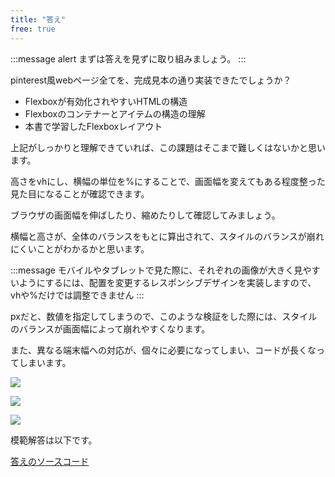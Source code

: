 ```yaml
---
title: "答え"
free: true
---
```


:::message alert
まずは答えを見ずに取り組みましょう。
:::

pinterest風webページ全てを、完成見本の通り実装できたでしょうか？

- Flexboxが有効化されやすいHTMLの構造
- Flexboxのコンテナーとアイテムの構造の理解
- 本書で学習したFlexboxレイアウト

上記がしっかりと理解できていれば、この課題はそこまで難しくはないかと思います。

高さをvhにし、横幅の単位を%にすることで、画面幅を変えてもある程度整った見た目になることが確認できます。

ブラウザの画面幅を伸ばしたり、縮めたりして確認してみましょう。

横幅と高さが、全体のバランスをもとに算出されて、スタイルのバランスが崩れにくいことがわかるかと思います。

:::message
モバイルやタブレットで見た際に、それぞれの画像が大きく見やすいようにするには、配置を変更するレスポンシブデザインを実装しますので、vhや%だけでは調整できません
:::

pxだと、数値を指定してしまうので、このような検証をした際には、スタイルのバランスが画面幅によって崩れやすくなります。

また、異なる端末幅への対応が、個々に必要になってしまい、コードが長くなってしまいます。

![](https://storage.googleapis.com/zenn-user-upload/h4yhyqf8b7hry1p8gghaf177mgbm)

![](https://storage.googleapis.com/zenn-user-upload/e2biixtchb6yfotlvjvrinvitpw0)

![](https://storage.googleapis.com/zenn-user-upload/7noqtxeudr6el25oh514qk8hl9uf)

模範解答は以下です。

[答えのソースコード](https://github.com/schabibi1/zenn-book-challenges/tree/main/lesson4-pinterest-answer)